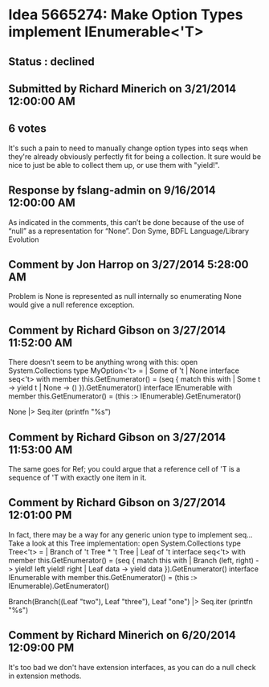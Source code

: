 # Idea 5665274: Make Option Types implement IEnumerable<'T> #

## Status : declined

## Submitted by Richard Minerich on 3/21/2014 12:00:00 AM

## 6 votes

It's such a pain to need to manually change option types into seqs when they're already obviously perfectly fit for being a collection. It sure would be nice to just be able to collect them up, or use them with "yield!".

## Response by fslang-admin on 9/16/2014 12:00:00 AM

As indicated in the comments, this can’t be done because of the use of “null” as a representation for “None”.
Don Syme, BDFL Language/Library Evolution


## Comment by Jon Harrop on 3/27/2014 5:28:00 AM

Problem is None is represented as null internally so enumerating None would give a null reference exception.

## Comment by Richard Gibson on 3/27/2014 11:52:00 AM

There doesn't seem to be anything wrong with this: open System.Collections
type MyOption<'t> =
| Some of 't
| None
interface seq<'t> with
member this.GetEnumerator() =
(seq {
match this with
| Some t -> yield t
| None -> ()
}).GetEnumerator()
interface IEnumerable with
member this.GetEnumerator() =
(this :> IEnumerable).GetEnumerator()

None |> Seq.iter (printfn "%s")

## Comment by Richard Gibson on 3/27/2014 11:53:00 AM

The same goes for Ref; you could argue that a reference cell of 'T is a sequence of 'T with exactly one item in it.

## Comment by Richard Gibson on 3/27/2014 12:01:00 PM

In fact, there may be a way for any generic union type to implement seq... Take a look at this Tree implementation:
open System.Collections
type Tree<'t> =
| Branch of 't Tree * 't Tree
| Leaf of 't
interface seq<'t> with
member this.GetEnumerator() =
(seq {
match this with
| Branch (left, right) ->
yield! left
yield! right
| Leaf data -> yield data
}).GetEnumerator()
interface IEnumerable with
member this.GetEnumerator() =
(this :> IEnumerable).GetEnumerator()

Branch(Branch((Leaf "two"), Leaf "three"), Leaf "one") |> Seq.iter (printfn "%s")

## Comment by Richard Minerich on 6/20/2014 12:09:00 PM

It's too bad we don't have extension interfaces, as you can do a null check in extension methods.
